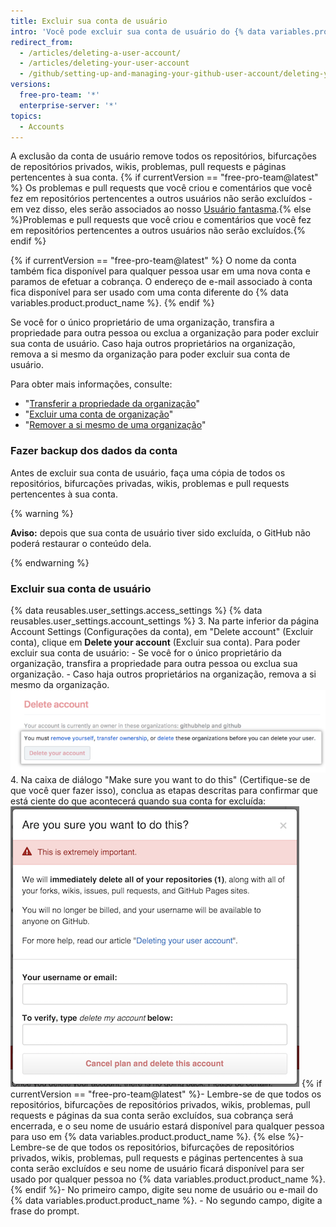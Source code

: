 ```yaml
---
title: Excluir sua conta de usuário
intro: 'Você pode excluir sua conta de usuário do {% data variables.product.product_name %} a qualquer momento.'
redirect_from:
  - /articles/deleting-a-user-account/
  - /articles/deleting-your-user-account
  - /github/setting-up-and-managing-your-github-user-account/deleting-your-user-account
versions:
  free-pro-team: '*'
  enterprise-server: '*'
topics:
  - Accounts
---
```

A exclusão da conta de usuário remove todos os repositórios, bifurcações de repositórios privados, wikis, problemas, pull requests e páginas pertencentes à sua conta. {% if currentVersion == "free-pro-team@latest" %} Os problemas e pull requests que você criou e comentários que você fez em repositórios pertencentes a outros usuários não serão excluídos - em vez disso, eles serão associados ao nosso [Usuário fantasma](https://github.com/ghost).{% else %}Problemas e pull requests que você criou e comentários que você fez em repositórios pertencentes a outros usuários não serão excluídos.{% endif %}

{% if currentVersion == "free-pro-team@latest" %} O nome da conta também fica disponível para qualquer pessoa usar em uma nova conta e paramos de efetuar a cobrança. O endereço de e-mail associado à conta fica disponível para ser usado com uma conta diferente do {% data variables.product.product_name %}. {% endif %}

Se você for o único proprietário de uma organização, transfira a propriedade para outra pessoa ou exclua a organização para poder excluir sua conta de usuário. Caso haja outros proprietários na organização, remova a si mesmo da organização para poder excluir sua conta de usuário.

Para obter mais informações, consulte:
- "[Transferir a propriedade da organização](/articles/transferring-organization-ownership)"
- "[Excluir uma conta de organização](/articles/deleting-an-organization-account)"
- "[Remover a si mesmo de uma organização](/articles/removing-yourself-from-an-organization/)"

### Fazer backup dos dados da conta

Antes de excluir sua conta de usuário, faça uma cópia de todos os repositórios, bifurcações privadas, wikis, problemas e pull requests pertencentes à sua conta.

{% warning %}

**Aviso:** depois que sua conta de usuário tiver sido excluída, o GitHub não poderá restaurar o conteúdo dela.

{% endwarning %}

### Excluir sua conta de usuário

{% data reusables.user_settings.access_settings %}
{% data reusables.user_settings.account_settings %}
3. Na parte inferior da página Account Settings (Configurações da conta), em "Delete account" (Excluir conta), clique em **Delete your account** (Excluir sua conta). Para poder excluir sua conta de usuário:
    - Se você for o único proprietário da organização, transfira a propriedade para outra pessoa ou exclua sua organização.
    - Caso haja outros proprietários na organização, remova a si mesmo da organização. ![Botão Account deletion (Exclusão de conta)](/assets/images/help/settings/settings-account-delete.png)
4. Na caixa de diálogo "Make sure you want to do this" (Certifique-se de que você quer fazer isso), conclua as etapas descritas para confirmar que está ciente do que acontecerá quando sua conta for excluída: ![Caixa de diálogo de confirmação Delete account (Excluir conta)](/assets/images/help/settings/settings-account-deleteconfirm.png)
  {% if currentVersion == "free-pro-team@latest" %}- Lembre-se de que todos os repositórios, bifurcações de repositórios privados, wikis, problemas, pull requests e páginas da sua conta serão excluídos, sua cobrança será encerrada, e o seu nome de usuário estará disponível para qualquer pessoa para uso em {% data variables.product.product_name %}.
  {% else %}- Lembre-se de que todos os repositórios, bifurcações de repositórios privados, wikis, problemas, pull requests e páginas pertencentes à sua conta serão excluídos e seu nome de usuário ficará disponível para ser usado por qualquer pessoa no {% data variables.product.product_name %}.
  {% endif %}- No primeiro campo, digite seu nome de usuário ou e-mail do {% data variables.product.product_name %}.
    - No segundo campo, digite a frase do prompt.
